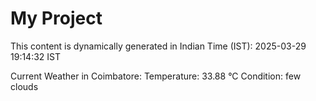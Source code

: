 # My Project

This content is dynamically generated in Indian Time (IST): 2025-03-29 19:14:32 IST


Current Weather in Coimbatore:
Temperature: 33.88 °C
Condition: few clouds
